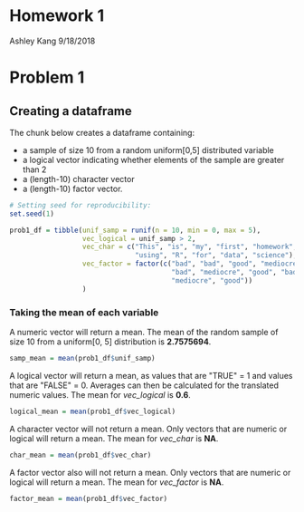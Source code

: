 Homework 1
================
Ashley Kang
9/18/2018

Problem 1
=========

Creating a dataframe
--------------------

The chunk below creates a dataframe containing:

-   a sample of size 10 from a random uniform\[0,5\] distributed variable
-   a logical vector indicating whether elements of the sample are greater than 2
-   a (length-10) character vector
-   a (length-10) factor vector.

``` r
# Setting seed for reproducibility:
set.seed(1)

prob1_df = tibble(unif_samp = runif(n = 10, min = 0, max = 5), 
                  vec_logical = unif_samp > 2, 
                  vec_char = c("This", "is", "my", "first", "homework", 
                               "using", "R", "for", "data", "science"), 
                  vec_factor = factor(c("bad", "bad", "good", "mediocre", 
                                        "bad", "mediocre", "good", "bad", 
                                        "mediocre", "good"))
                  )
```

### Taking the mean of each variable

A numeric vector will return a mean. The mean of the random sample of size 10 from a uniform\[0, 5\] distribution is **2.7575694**.

``` r
samp_mean = mean(prob1_df$unif_samp)
```

A logical vector will return a mean, as values that are "TRUE" = 1 and values that are "FALSE" = 0. Averages can then be calculated for the translated numeric values. The mean for *vec\_logical* is **0.6**.

``` r
logical_mean = mean(prob1_df$vec_logical)
```

A character vector will not return a mean. Only vectors that are numeric or logical will return a mean. The mean for *vec\_char* is **NA**.

``` r
char_mean = mean(prob1_df$vec_char)
```

A factor vector also will not return a mean. Only vectors that are numeric or logical will return a mean. The mean for *vec\_factor* is **NA**.

``` r
factor_mean = mean(prob1_df$vec_factor)
```
